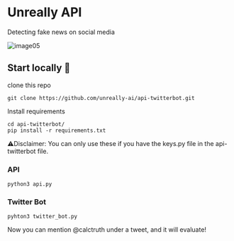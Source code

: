 # Unreally API
Detecting fake news on social media

![image05](https://user-images.githubusercontent.com/64489325/189522813-8cd8f4d9-8d00-4bbb-9cda-62a943836dc1.jpg)

## Start locally 🚀
clone this repo
```
git clone https://github.com/unreally-ai/api-twitterbot.git
```

Install requirements
```
cd api-twitterbot/
pip install -r requirements.txt
```

⚠️Disclaimer: You can only use these if you have the keys.py file in the api-twitterbot file.
### API
```
python3 api.py
```

### Twitter Bot
```
pyhton3 twitter_bot.py
```
Now you can mention @calctruth under a tweet, and it will evaluate!
